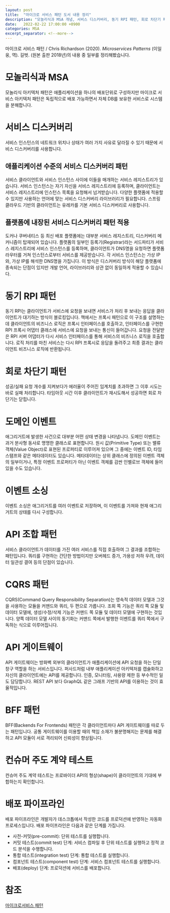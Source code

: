 ```yaml
---
layout: post
title:  "마이크로 서비스 패턴 도서 내용 정리"
description: "모놀리식과 MSA 개념, 서비스 디스커버리, 동기 RPI 패턴, 회로 차단기 패턴, 도메인 이벤트, API 조합 패턴, CQRS 패턴, API 게이트 웨이"
date:   2022-02-22 17:00:00 +0900
categories: MSA
excerpt_separator: <!--more-->
---
```

마이크로 서비스 패턴 / Chris Richardson (2020). *Microservices Patterns* (이일웅, 역). 길벗. (원본 출판 2018년)의 내용 중 일부를 정리해봤습니다.

<!--more-->

# 모놀리식과 MSA

모놀리식 아키텍처 패턴은 애플리케이션을 하나의 배포단위로 구성하지만 마이크로 서비스 아키텍처 패턴은 독립적으로 배포 가능하면서 자체 DB를 보유한 서비스로 시스템을 분해합니다.

# 서비스 디스커버리

서비스 인스턴스의 네트워크 위치나 상태가 여러 가지 사유로 달라질 수 있기 때문에 서비스 디스커버리를 사용합니다.

## 애플리케이션 수준의 서비스 디스커버리 패턴

서비스 클라이언트와 서비스 인스턴스 사이에 이들을 매개하는 서비스 레지스트리가 있습니다. 서비스 인스턴스는 자기 자신을 서비스 레지스트리에 등록하며, 클라이언트는 서비스 레지스트리에 인스턴스 목록을 요청해서 넘겨받습니다. 다양한 플랫폼에 적용할 수 있지만 사용하는 언어에 맞는 서비스 디스커버리 라이브러리가 필요합니다. 스프링 클라우드 기반의 클라이언트는 유레카를 기본 서비스 디스커버리로 사용합니다.

## 플랫폼에 내장된 서비스 디스커버리 패턴 적용

도커나 쿠버네티스 등 최신 배포 플랫폼에는 대부분 서비스 레지스트리, 디스커버리 메커니즘이 탑재되어 있습니다. 플랫폼의 일부인 등록기(Registrar)라는 서드파티가 서비스 레지스트리에 서비스 인스턴스를 등록하며, 클라이언트가 DNS명을 요청하면 플랫폼 라우터를 거쳐 인스턴스로부터 서비스를 제공받습니다. 각 서비스 인스턴스는 가상 IP와, 가상 IP를 해석한 DNS명을 가집니다. 이 방식은 디스커버리 방식이 해당 플랫폼에 종속되는 단점이 있지만 개발 언어, 라이브러리와 상관 없이 동일하게 적용할 수 있습니다.

# 동기 RPI 패턴

동기 RPI는 클라이언트가 서비스에 요청을 보내면 서비스가 처리 후 보내는 응답을 클라이언트가 대기하는 방식이 블로킹입니다. 책에서는 프록시 패턴으로 이 구조를 설명하는데 클라이언트의 비즈니스 로직은 프록시 인터페이스를 호출하고, 인터페이스를 구현한 RPI 프록시 어댑터 클래스에 서비스에 요청을 보내는 통신이 들어갑니다. 요청을 전달받은 RPI 서버 어댑터가 다시 서비스 인터페이스를 통해 서비스의 비즈니스 로직을 호출합니다. 로직 처리를 마친 서비스는 다시 RPI 프록시로 응답을 돌려주고 최종 결과는 클라이언트 비즈니스 로직에 반환됩니다.

# 회로 차단기 패턴

성공/실패 요청 개수를 지켜보다가 에러율이 주어진 임계치를 초과하면 그 이후 시도는 바로 실패 처리합니다. 타임아웃 시간 이후 클라이언트가 재시도해서 성공하면 회로 차단기는 닫힙니다.

# 도메인 이벤트

애그리거트에 발생한 사건으로 대부분 어떤 상태 변경을 나타냅니다. 도메인 이벤트는 과거 분사형 동사로 명명한 클래스로 표현합니다. 원시 값(Primitive Type) 또는 밸류 객체(Value Object)로 표현된 프로퍼티로 이루어져 있으며 그 중에는 이벤트 ID, 타임스탬프와 같은 메타데이터도 있습니다. 메타데이터는 상위 클래스에 정의된 이벤트 객체의 일부이거나, 특정 이벤트 프로퍼티가 아닌 이벤트 객체를 감싼 인벨로브 객체에 들어있을 수도 있습니다.

# 이벤트 소싱

이벤트 소싱은 애그리거트를 여러 이벤트로 저장하며, 이 이벤트를 가져와 현재 애그리거트의 상태를 다시 구성합니다.

# API 조합 패턴

서비스 클라이언트가 데이터를 가진 여러 서비스를 직접 호출하여 그 결과를 조합하는 패턴입니다. 쿼리를 구현하는 간단한 방법이지만 오버헤드 증가, 가용성 저하 우려, 데이터 일관성 결여 등의 단점이 있습니다.

# CQRS 패턴

CQRS(Command Query Responsibility Separation)는 영속적 데이터 모델과 그것을 사용하는 모듈을 커맨드와 쿼리, 두 편으로 가릅니다. 조회 쪽 기능은 쿼리 쪽 모듈 및 데이터 모델에, 생성/수정/삭제 기능은 커맨드 쪽 모듈 및 데이터 모델에 구현하는 것입니다. 양쪽 데이터 모델 사이의 동기화는 커맨드 쪽에서 발행한 이벤트를 쿼리 쪽에서 구독하는 식으로 이루어집니다.

# API 게이트웨이

API 게이트웨이는 방화벽 외부의 클라이언트가 애플리케이션에 API 요청을 하는 단일 창구 역할을 하는 서비스입니다. 퍼사드처럼 내부 애플리케이션 아키텍처를 캡슐화하고 자신의 클라이언트에는 API를 제공합니다. 인증, 모니터링, 사용량 제한 등 부수적인 일도 담당합니다. REST API 보다 GraphQL 같은 그래프 기반의 API를 이용하는 것이 효율적입니다.

# BFF 패턴

BFF(Backends For Frontends) 패턴은 각 클라이언트마다 API 게이트웨이를 따로 두는 패턴입니다. 공통 게이트웨이를 이용할 때의 책임 소재가 불분명해지는 문제를 해결하고 API 모듈이 서로 격리되어 신뢰성이 향상됩니다.

# 컨슈머 주도 계약 테스트

컨슈머 주도 계약 테스트는 프로바이더 API의 형상(shape)이 클라이언트의 기대에 부합하는지 확인합니다.

# 배포 파이프라인

배포 파이프라인은 개발자가 데스크톱에서 작성한 코드를 프로덕션에 반영하는 자동화 프로세스입니다. 배포 파이프라인은 다음과 같은 단계를 가집니다.

- 사전-커밋(pre-commit): 단위 테스트를 실행합니다.
- 커밋 테스트(commit test) 단계: 서비스 컴파일 후 단위 테스트를 실행하고 정적 코드 분석을 수행합니다.
- 통합 테스트(integration test) 단계: 통합 테스트를 실행합니다.
- 컴포넌트 테스트(component test) 단계: 서비스 컴포넌트 테스트를 실행합니다.
- 배포(deploy) 단계: 프로덕션에 서비스를 배포합니다.

# 참조

[마이크로서비스 패턴](https://www.gilbut.co.kr/book/view?bookcode=BN002687)